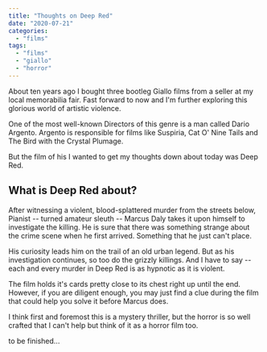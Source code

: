 ```yaml
---
title: "Thoughts on Deep Red"
date: "2020-07-21"
categories: 
  - "films"
tags: 
  - "films"
  - "giallo"
  - "horror"
---
```


About ten years ago I bought three bootleg Giallo films from a seller at my local memorabilia fair. Fast forward to now and I'm further exploring this glorious world of artistic violence.

One of the most well-known Directors of this genre is a man called Dario Argento. Argento is responsible for films like Suspiria, Cat O' Nine Tails and The Bird with the Crystal Plumage.

But the film of his I wanted to get my thoughts down about today was Deep Red.

## What is Deep Red about?

After witnessing a violent, blood-splattered murder from the streets below, Pianist -- turned amateur sleuth -- Marcus Daly takes it upon himself to investigate the killing. He is sure that there was something strange about the crime scene when he first arrived. Something that he just can't place.

His curiosity leads him on the trail of an old urban legend. But as his investigation continues, so too do the grizzly killings. And I have to say -- each and every murder in Deep Red is as hypnotic as it is violent.

The film holds it's cards pretty close to its chest right up until the end. However, if you are diligent enough, you may just find a clue during the film that could help you solve it before Marcus does.

I think first and foremost this is a mystery thriller, but the horror is so well crafted that I can't help but think of it as a horror film too.

to be finished...
